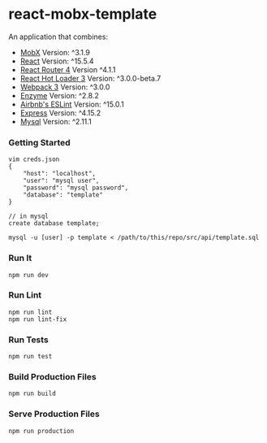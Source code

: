 react-mobx-template
=====================

An application that combines:

* [MobX](https://mobxjs.github.io/mobx) Version: ^3.1.9
* [React](https://facebook.github.io/react) Version: ^15.5.4
* [React Router 4](https://github.com/ReactTraining/react-router) Version ^4.1.1
* [React Hot Loader 3](https://github.com/gaearon/react-hot-boilerplate/pull/61) Version: ^3.0.0-beta.7
* [Webpack 3](https://github.com/webpack/webpack.js.org) Version: ^3.0.0
* [Enzyme](https://github.com/airbnb/enzyme) Version: ^2.8.2
* [Airbnb's ESLint](https://github.com/airbnb/javascript) Version: ^15.0.1
* [Express](https://expressjs.com/) Version: ^4.15.2
* [Mysql](https://github.com/mysqljs/mysql) Version: ^2.11.1

### Getting Started
```
vim creds.json
{
	"host": "localhost",
	"user": "mysql user",
	"password": "mysql password",
	"database": "template"
}

// in mysql
create database template;

mysql -u [user] -p template < /path/to/this/repo/src/api/template.sql
```

### Run It
```
npm run dev
```

### Run Lint
```
npm run lint
npm run lint-fix
```

### Run Tests
```
npm run test
```

### Build Production Files
```
npm run build
```

### Serve Production Files
```
npm run production
```
